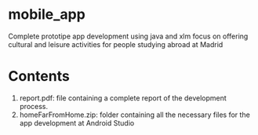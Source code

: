 # mobile_app
Complete prototipe app development using java and xlm focus on offering cultural and leisure activities for people studying abroad at Madrid

# Contents
1. report.pdf: file containing a complete report of the development process.
2. homeFarFromHome.zip: folder containing all the necessary files for the app development at Android Studio

